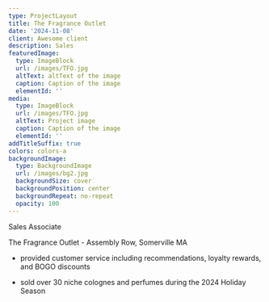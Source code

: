 ```yaml
---
type: ProjectLayout
title: The Fragrance Outlet
date: '2024-11-08'
client: Awesome client
description: Sales
featuredImage:
  type: ImageBlock
  url: /images/TFO.jpg
  altText: altText of the image
  caption: Caption of the image
  elementId: ''
media:
  type: ImageBlock
  url: /images/TFO.jpg
  altText: Project image
  caption: Caption of the image
  elementId: ''
addTitleSuffix: true
colors: colors-a
backgroundImage:
  type: BackgroundImage
  url: /images/bg2.jpg
  backgroundSize: cover
  backgroundPosition: center
  backgroundRepeat: no-repeat
  opacity: 100
---
```

Sales Associate

The Fragrance Outlet - Assembly Row, Somerville MA



*   provided customer service including recommendations, loyalty rewards, and BOGO discounts

*   sold over 30 niche colognes and perfumes during the 2024 Holiday Season

